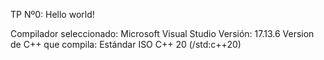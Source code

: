 TP Nº0: Hello world! 

Compilador seleccionado: Microsoft Visual Studio 
Versión: 17.13.6
Version de C++ que compila: Estándar ISO C++ 20 (/std:c++20)

